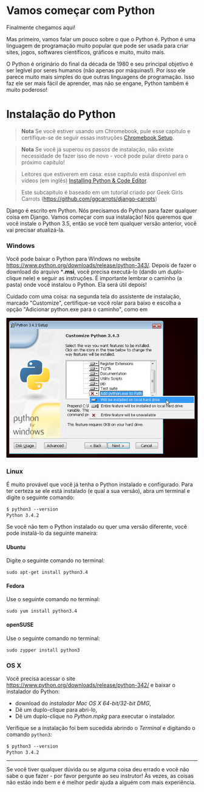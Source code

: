 # Vamos começar com Python

Finalmente chegamos aqui!

Mas primeiro, vamos falar um pouco sobre o que o Python é. Python é uma linguagem de programação muito popular que pode ser usada para criar sites, jogos, softwares científicos, gráficos e muito, muito mais.

O Python é originário do final da década de 1980 e seu principal objetivo é ser legível por seres humanos (não apenas por máquinas!). Por isso ele parece muito mais simples do que outras linguagens de programação. Isso faz ele ser mais fácil de aprender, mas não se engane, Python também é muito poderoso!

# Instalação do Python

> **Nota** Se você estiver usando um Chromebook, pule esse capítulo e certifique-se de seguir essas instruções [Chromebook Setup](../chromebook_setup/README.md).

> **Nota** Se você já superou os passos de instalação, não existe necessidade de fazer isso de novo - você pode pular direto para o próximo capítulo!

> Leitores que estiverem em casa: esse capítulo está disponível em vídeos (em inglês) [Installing Python & Code Editor](https://www.youtube.com/watch?v=pVTaqzKZCdA).

> Este subcapítulo é baseado em um tutorial criado por Geek Girls Carrots (https://github.com/ggcarrots/django-carrots)

Django é escrito em Python. Nós precisamos do Python para fazer qualquer coisa em Django. Vamos começar com sua instalação! Nós queremos que você instale o Python 3.5, então se você tem qualquer versão anterior, você vai precisar atualizá-la.

### Windows

Você pode baixar o Python para Windows no website https://www.python.org/downloads/release/python-343/. Depois de fazer o download do arquivo ***.msi**, você precisa executá-lo (dando um duplo-clique nele) e seguir as instruções. É importante lembrar o caminho (a pasta) onde você instalou o Python. Ela será útil depois!

Cuidado com uma coisa: na segunda tela do assistente de instalação, marcado "Customize", certifique-se você rolar para baixo e escolha a opção "Adicionar python.exe para o caminho", como em

![Não se esqueça de adicionar o Python para o Path][1]

 [1]: images/add_python_to_windows_path.png

### Linux

É muito provável que você já tenha o Python instalado e configurado. Para ter certeza se ele está instalado (e qual a sua versão), abra um terminal e digite o seguinte comando:

    $ python3 --version
    Python 3.4.2
    

Se você não tem o Python instalado ou quer uma versão diferente, você pode instalá-lo da seguinte maneira:

#### Ubuntu

Digite o seguinte comando no terminal:

    sudo apt-get install python3.4
    

#### Fedora

Use o seguinte comando no terminal:

    sudo yum install python3.4
    

#### openSUSE

Use o seguinte comando no terminal:

    sudo zypper install python3
    

### OS X

Você precisa acessar o site https://www.python.org/downloads/release/python-342/ e baixar o instalador do Python:

*   download do *instalador Mac OS X 64-bit/32-bit* *DMG*,
*   Dê um duplo-clique para abri-lo,
*   Dê um duplo-clique no *Python.mpkg* para executar o instalador.

Verifique se a instalação foi bem sucedida abrindo o *Terminal* e digitando o comando `python3`:

    $ python3 --version
    Python 3.4.2
    

* * *

Se você tiver qualquer dúvida ou se alguma coisa deu errado e você não sabe o que fazer - por favor pergunte ao seu instrutor! Às vezes, as coisas não estão indo bem e é melhor pedir ajuda a alguém com mais experiência.
